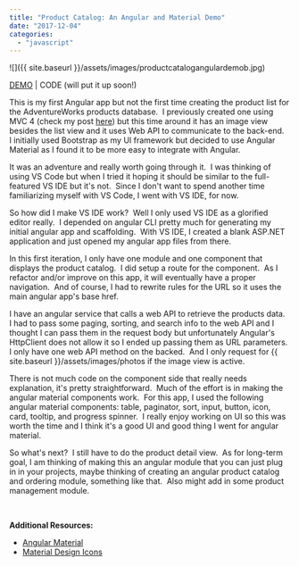 ```yaml
---
title: "Product Catalog: An Angular and Material Demo"
date: "2017-12-04"
categories: 
  - "javascript"
---
```


![]({{ site.baseurl }}/assets/images/productcatalogangulardemob.jpg)

[DEMO](http://rodansotto.com/projects/angular/productcatalogdemo/#/products) | CODE (will put it up soon!)



This is my first Angular app but not the first time creating the product list for the AdventureWorks products database.  I previously created one using MVC 4 (check my post [here](https://rodansotto.wordpress.com/2015/10/19/a-custom-webgrid-my-1st-iteration/)) but this time around it has an image view besides the list view and it uses Web API to communicate to the back-end.  I initially used Bootstrap as my UI framework but decided to use Angular Material as I found it to be more easy to integrate with Angular.

It was an adventure and really worth going through it.  I was thinking of using VS Code but when I tried it hoping it should be similar to the full-featured VS IDE but it's not.  Since I don't want to spend another time familiarizing myself with VS Code, I went with VS IDE, for now.

So how did I make VS IDE work?  Well I only used VS IDE as a glorified editor really.  I depended on angular CLI pretty much for generating my initial angular app and scaffolding.  With VS IDE, I created a blank ASP.NET application and just opened my angular app files from there.

In this first iteration, I only have one module and one component that displays the product catalog.  I did setup a route for the component.  As I refactor and/or improve on this app, it will eventually have a proper navigation.  And of course, I had to rewrite rules for the URL so it uses the main angular app's base href.

I have an angular service that calls a web API to retrieve the products data.  I had to pass some paging, sorting, and search info to the web API and I thought I can pass them in the request body but unfortunately Angular's HttpClient does not allow it so I ended up passing them as URL parameters.  I only have one web API method on the backed.  And I only request for {{ site.baseurl }}/assets/images/photos if the image view is active.

There is not much code on the component side that really needs explanation, it's pretty straightforward.  Much of the effort is in making the angular material components work.  For this app, I used the following angular material components: table, paginator, sort, input, button, icon, card, tooltip, and progress spinner.  I really enjoy working on UI so this was worth the time and I think it's a good UI and good thing I went for angular material.

So what's next?  I still have to do the product detail view.  As for long-term goal, I am thinking of making this an angular module that you can just plug in in your projects, maybe thinking of creating an angular product catalog and ordering module, something like that.  Also might add in some product management module.

 

**Additional Resources:**

- [Angular Material](https://material.angular.io/)
- [Material Design Icons](https://material.io/icons/)
